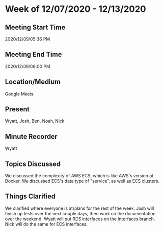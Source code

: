 # Week of 12/07/2020 - 12/13/2020

## Meeting Start Time

2020/12/09/05:36 PM

## Meeting End Time

2020/12/09/06:00 PM

## Location/Medium

Google Meets

## Present

Wyatt, Josh, Ben, Noah, Nick

## Minute Recorder

Wyatt

## Topics Discussed

We discussed the complexity of AWS ECS, which is like AWS's version of Docker. We discussed ECS's data type of "service", as well as ECS clusters.

## Things Clarified

We clarified where everyone is at/plans for the rest of the week. Josh will finish up tests over the next couple days, then work on the documentation over the weekend. Wyatt will put RDS interfaces on the Interfaces branch. Nick will do the same for ECS interfaces.
